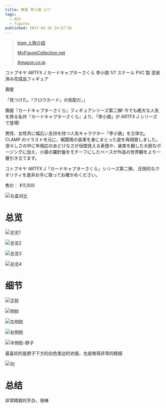 ```yaml
---
title: 寿屋 李小狼 1/7
tags:
  - ACG
  - figures
published: 2017-04-16 14:57:56
---
```


> [bgm 人物介绍](https://bgm.tv/character/6527)
> 
> [MyFigureCollection.net](http://myfigurecollection.net/item/236142)
>
> [Amazon.co.jp](https://www.amazon.co.jp/dp/B00QUQ431K)


コトブキヤ ARTFX J カードキャプターさくら 李小狼 1/7 スケール PVC 製 塗装済み完成品フィギュア

壽屋

<!-- more -->

「見つけた。『クロウカード』の気配だ。」

壽屋『カードキャプターさくら』フィギュアシリーズ第二弾!
今でも絶大な人気を誇る名作『カードキャプターさくら』より、「李小狼」が ARTFX J シリーズで登場!

男性、女性共に幅広い支持を持つ人気キャラクター「李小狼」を立体化。
CLAMP のイラストを元に、戦闘用の装束を身にまとった姿を再現致しました。
凛々しさの中に年相応のあどけなさが垣間見える表情や、装束を翻した大胆なポージングに加え、小狼の羅針盤をモチーフにしたベースが作品の世界観をより一層引き立てます。

コトブキヤ ARTFX J「カードキャプターさくら」シリーズ第二弾。
圧倒的なクオリティを是非お手に取ってお確かめください。


售价： ¥11,000

![与盒对比](https://ooo.0o0.ooo/2017/04/16/58f301d5e00f7.jpg)

# 总览

![总览1](https://ooo.0o0.ooo/2017/04/16/58f30ddac0986.jpg)

![总览2](https://ooo.0o0.ooo/2017/04/16/58f30e257c5c8.jpg)

![总览3](https://ooo.0o0.ooo/2017/04/16/58f30e27b49cf.jpg)

![总览4](https://ooo.0o0.ooo/2017/04/16/58f30e32c9af8.jpg)


# 细节

![正脸](https://ooo.0o0.ooo/2017/04/16/58f3107cec352.jpg)

![侧脸](https://ooo.0o0.ooo/2017/04/16/58f3107c747a6.jpg)

![左侧脸](https://ooo.0o0.ooo/2017/04/16/58f3107be0a0a.jpg)

![右侧脸](https://ooo.0o0.ooo/2017/04/16/58f3107b9413b.jpg)

![半侧脸-脖子](https://ooo.0o0.ooo/2017/04/16/58f3107c6dad5.jpg)

最喜欢的是脖子下方的白色里边的衣服，也是做得非常的精细

![剑](https://ooo.0o0.ooo/2017/04/16/58f3107b567f2.jpg)

# 总结

非常精致的手办，很棒


